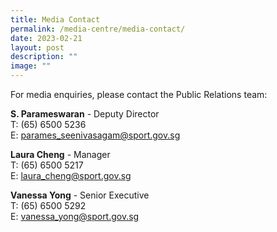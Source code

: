 ```yaml
---
title: Media Contact
permalink: /media-centre/media-contact/
date: 2023-02-21
layout: post
description: ""
image: ""
---
```

For media enquiries, please contact the Public Relations team:  
  
**S. Parameswaran**  - Deputy Director  
T: (65) 6500 5236   
E: [parames_seenivasagam@sport.gov.sg](mailto:parames_seenivasagam@sport.gov.sg)

**Laura Cheng** - Manager  
T: (65) 6500 5217  
E: [laura_cheng@sport.gov.sg](mailto:laura_cheng@sport.gov.sg)

**Vanessa Yong** - Senior Executive  
T: (65) 6500 5292  
E: [vanessa_yong@sport.gov.sg](mailto:vanessa_yong@sport.gov.sg)